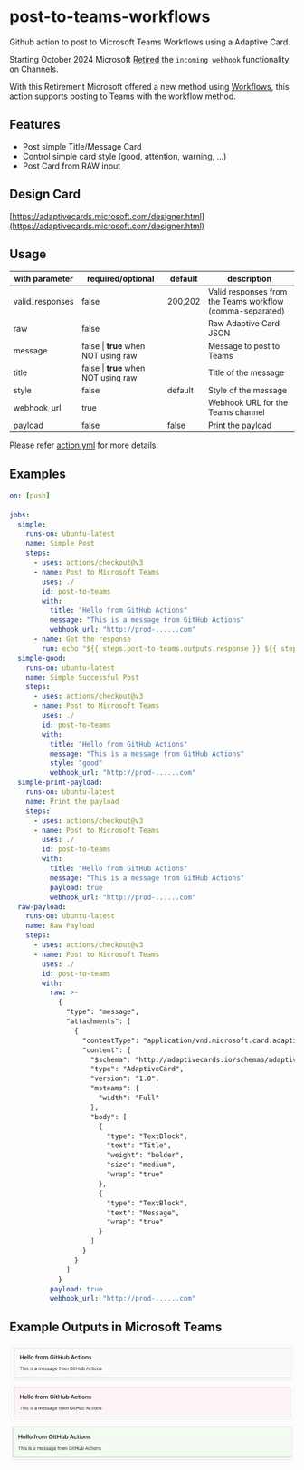 # post-to-teams-workflows

Github action to post to Microsoft Teams Workflows using a Adaptive Card.

Starting October 2024 Microsoft [Retired](https://devblogs.microsoft.com/microsoft365dev/retirement-of-office-365-connectors-within-microsoft-teams/) the `incoming webhook` functionality on Channels.

With this Retirement Microsoft offered a new method using [Workflows](https://prod.support.services.microsoft.com/en-us/office/create-incoming-webhooks-with-workflows-for-microsoft-teams-8ae491c7-0394-4861-ba59-055e33f75498), this action supports posting to Teams with the workflow method.

## Features

* Post simple Title/Message Card
* Control simple card style (good, attention, warning, ...)
* Post Card from RAW input

## Design Card

[https://adaptivecards.microsoft.com/designer.html](https://adaptivecards.microsoft.com/designer.html)

## Usage

| with parameter |	required/optional |	default	| description |
| --- | --- | --- | --- |
| valid_responses | false | 200,202 | Valid responses from the Teams workflow (comma-separated) |
| raw | false | | Raw Adaptive Card JSON |
| message | false \| **true** when NOT using raw | | Message to post to Teams |
| title | false  \| **true** when NOT using raw | | Title of the message |
| style | false | default | Style of the message |
| webhook_url | true | | Webhook URL for the Teams channel |
| payload | false | false | Print the payload |

Please refer [action.yml](./action.yml) for more details.

## Examples

```yml
on: [push]

jobs:
  simple:
    runs-on: ubuntu-latest
    name: Simple Post
    steps:
      - uses: actions/checkout@v3
      - name: Post to Microsoft Teams
        uses: ./
        id: post-to-teams
        with:
          title: "Hello from GitHub Actions"
          message: "This is a message from GitHub Actions"
          webhook_url: "http://prod-......com"
      - name: Get the response
        run: echo "${{ steps.post-to-teams.outputs.response }} ${{ steps.post-to-teams.outputs.message }}"
  simple-good:
    runs-on: ubuntu-latest
    name: Simple Successful Post
    steps:
      - uses: actions/checkout@v3
      - name: Post to Microsoft Teams
        uses: ./
        id: post-to-teams
        with:
          title: "Hello from GitHub Actions"
          message: "This is a message from GitHub Actions"
          style: "good"
          webhook_url: "http://prod-......com"
  simple-print-payload:
    runs-on: ubuntu-latest
    name: Print the payload
    steps:
      - uses: actions/checkout@v3
      - name: Post to Microsoft Teams
        uses: ./
        id: post-to-teams
        with:
          title: "Hello from GitHub Actions"
          message: "This is a message from GitHub Actions"
          payload: true
          webhook_url: "http://prod-......com"
  raw-payload:
    runs-on: ubuntu-latest
    name: Raw Payload
    steps:
      - uses: actions/checkout@v3
      - name: Post to Microsoft Teams
        uses: ./
        id: post-to-teams
        with:
          raw: >-
            {
              "type": "message",
              "attachments": [
                {
                  "contentType": "application/vnd.microsoft.card.adaptive",
                  "content": {
                    "$schema": "http://adaptivecards.io/schemas/adaptive-card.json",
                    "type": "AdaptiveCard",
                    "version": "1.0",
                    "msteams": {
                      "width": "Full"
                    },
                    "body": [
                      {
                        "type": "TextBlock",
                        "text": "Title",
                        "weight": "bolder",
                        "size": "medium",
                        "wrap": "true"
                      },
                      {
                        "type": "TextBlock",
                        "text": "Message",
                        "wrap": "true"
                      }
                    ]
                  }
                }
              ]
            }
          payload: true
          webhook_url: "http://prod-......com"
```

## Example Outputs in Microsoft Teams

![Default Style](./images/examples/default.png)
![Attention Style](./images/examples/attention.png)
![Good Style](./images/examples/good.png)
